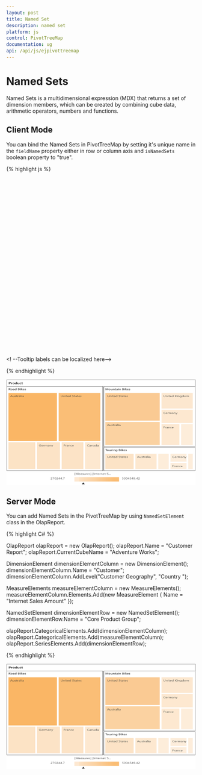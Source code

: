 ```yaml
---
layout: post
title: Named Set
description: named set
platform: js
control: PivotTreeMap
documentation: ug
api: /api/js/ejpivottreemap
---
```


# Named Sets

Named Sets is a multidimensional expression (MDX) that returns a set of dimension members, which can be created by combining cube data, arithmetic operators, numbers and functions.

## Client Mode

You can bind the Named Sets in PivotTreeMap by setting it's unique name in the `fieldName` property either in row or column axis and `isNamedSets` boolean property to "true".

{% highlight js %}

<!--Create a tag which acts as a container for PivotTreeMap--> 
<div id="PivotTreeMap1" style=" min-height: 275px; min-width: 525px; height: 460px; width: 99%;"></div>
<script type="text/javascript"> 
    $(function() { 
        $("#PivotTreeMap1").ejPivotTreeMap({ 
            dataSource: { 
                data: "http://bi.syncfusion.com/olap/msmdpump.dll", //data 
               catalog: "Adventure Works DW 2008 SE", 
               cube: "Adventure Works", 
               columns: [{ 
                      fieldName: "[Customer].[Customer Geography]" 
               }], 
               rows: [{ 
                   fieldName: "[Core Product Group]", 
                   isNamedSets: true 
              }], 
              values: [{ 
                  measures: [{ 
                      fieldName: "[Measures].[Internet Sales Amount]", 
                 }], 
                 axis: "columns" 
              }] 
           } 
       }); 
   }); 
</script>

<! --Tooltip labels can be localized here-->
<script id="tooltipTemplate" type="application/jsrender">
    <div style="background:White; color:black; font-size:12px; font-weight:normal; border: 1px solid #4D4D4D; white-space: nowrap;border-radius: 2px; margin-right: 25px; min-width: 110px;padding-right: 5px; padding-left: 5px; padding-bottom: 2px ;width: auto; height: auto;">
        <div>Measure(s) : {{:~Measures(#data)}}</div><div>Row : {{:~Row(#data)}}</div><div>Column : {{:~Column(#data)}}</div><div>Value : {{:~Value(#data)}}</div>
    </div>
</script>  

{% endhighlight %}

![](NamedSets_images/namedset.png)


## Server Mode

You can add Named Sets in the PivotTreeMap by using `NamedSetElement` class in the OlapReport.

{% highlight C# %}

OlapReport olapReport = new OlapReport(); 
olapReport.Name = "Customer Report"; 
olapReport.CurrentCubeName = "Adventure Works"; 

DimensionElement dimensionElementColumn = new DimensionElement(); 
dimensionElementColumn.Name = "Customer"; 
dimensionElementColumn.AddLevel("Customer Geography", "Country ");
 
MeasureElements measureElementColumn = new MeasureElements(); 
measureElementColumn.Elements.Add(new MeasureElement { 
Name = "Internet Sales Amount" 
}); 

NamedSetElement dimensionElementRow = new NamedSetElement(); 
dimensionElementRow.Name = "Core Product Group"; 

olapReport.CategoricalElements.Add(dimensionElementColumn); 
olapReport.CategoricalElements.Add(measureElementColumn); 
olapReport.SeriesElements.Add(dimensionElementRow);

{% endhighlight %}

![](NamedSets_images/servernamedset.png)


